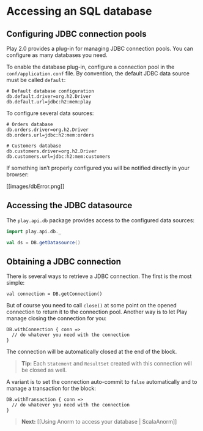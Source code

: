 # Accessing an SQL database

## Configuring JDBC connection pools

Play 2.0 provides a plug-in for managing JDBC connection pools. You can configure as many databases you need.

To enable the database plug-in, configure a connection pool in the `conf/application.conf` file. By convention, the default JDBC data source must be called `default`:

```properties
# Default database configuration
db.default.driver=org.h2.Driver
db.default.url=jdbc:h2:mem:play
```

To configure several data sources:

```properties
# Orders database
db.orders.driver=org.h2.Driver
db.orders.url=jdbc:h2:mem:orders

# Customers database
db.customers.driver=org.h2.Driver
db.customers.url=jdbc:h2:mem:customers
```

If something isn’t properly configured you will be notified directly in your browser:

[[images/dbError.png]]

## Accessing the JDBC datasource

The `play.api.db` package provides access to the configured data sources:

```scala
import play.api.db._

val ds = DB.getDatasource()
```

## Obtaining a JDBC connection

There is several ways to retrieve a JDBC connection. The first is the most simple:

```
val connection = DB.getConnection()
```

But of course you need to call `close()` at some point on the opened connection to return it to the connection pool. Another way is to let Play manage closing the connection for you:

```
DB.withConnection { conn =>
  // do whatever you need with the connection
}
```

The connection will be automatically closed at the end of the block.

> **Tip:** Each `Statement` and `ResultSet` created with this connection will be closed as well.

A variant is to set the connection auto-commit to `false` automatically and to manage a transaction for the block:

```
DB.withTransaction { conn =>
  // do whatever you need with the connection
}
```

> **Next:** [[Using Anorm to access your database | ScalaAnorm]]